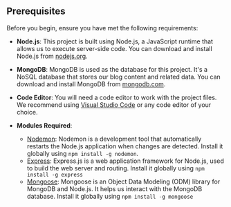 ## Prerequisites

Before you begin, ensure you have met the following requirements:

- **Node.js**: This project is built using Node.js, a JavaScript runtime that allows us to execute server-side code. You can download and install Node.js from [nodejs.org](https://nodejs.org/).

- **MongoDB**: MongoDB is used as the database for this project. It's a NoSQL database that stores our blog content and related data. You can download and install MongoDB from [mongodb.com](https://www.mongodb.com/).

- **Code Editor**: You will need a code editor to work with the project files. We recommend using [Visual Studio Code](https://code.visualstudio.com/) or any code editor of your choice.

- **Modules Required**:
  - [Nodemon](https://www.npmjs.com/package/nodemon): Nodemon is a development tool that automatically restarts the Node.js application when changes are detected. Install it globally using `npm install -g nodemon`.
  - [Express](https://expressjs.com/): Express.js is a web application framework for Node.js, used to build the web server and routing. Install it globally using `npm install -g express`
  - [Mongoose](https://mongoosejs.com/): Mongoose is an Object Data Modeling (ODM) library for MongoDB and Node.js. It helps us interact with the MongoDB database. Install it globally using `npm install -g mongoose`
